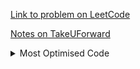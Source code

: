 [Link to problem on LeetCode](https://leetcode.com/problems/minimum-path-sum/)

[Notes on TakeUForward](https://takeuforward.org/data-structure/minimum-path-sum-in-a-grid-dp-10/)

<details><summary>Most Optimised Code</summary>

![](https://github.com/archishmanghos/code-images/blob/master/DP-Striver/Lec-10.png)

</details>

<!-- Runtime: 11 ms, faster than 79.53% of C++ online submissions for Minimum Path Sum.
Memory Usage: 9.9 MB, less than 61.60% of C++ online submissions for Minimum Path Sum. -->